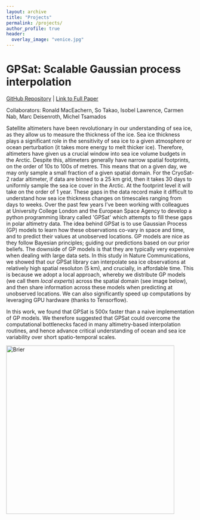 ```yaml
---
layout: archive
title: "Projects"
permalink: /projects/
author_profile: true
header:
  overlay_image: "venice.jpg"
---
```

<!--
{% if author.googlescholar %}
  You can also find my articles on <u><a href="{{author.googlescholar}}">my Google Scholar profile</a>.</u>
{% endif %}

{% include base_path %}

{% for post in site.publications reversed %}
  {% include archive-single.html %}
{% endfor %}

 -->

<!-- To do:
1) d4pdf noise change project
2) Cody CCA static teleconnection
3) mike climate reservoir operations

 -->

# GPSat: Scalable Gaussian process interpolation

[GitHub Repository](https://github.com/CPOMUCL/GPSat) | [Link to Full Paper](https://doi.org/10.1038/s41467-024-51900-x)

Collaborators: Ronald MacEachern, So Takao, Isobel Lawrence, Carmen Nab, Marc Deisenroth, Michel Tsamados

Satellite altimeters have been revolutionary in our understanding of sea ice, as they allow us to measure the thickness of the ice. Sea ice thickness plays a significant role in the sensitivity of sea ice to a given atmosphere or ocean perturbation (it takes more energy to melt thicker ice). Therefore, altimeters have given us a crucial window into sea ice volume budgets in the Arctic. Despite this, altimeters generally have narrow spatial footprints, on the order of 10s to 100s of metres. This means that on a given day, we may only sample a small fraction of a given spatial domain. For the CryoSat-2 radar altimeter, if data are binned to a 25 km grid, then it takes 30 days to uniformly sample the sea ice cover in the Arctic. At the footprint level it will take on the order of 1 year. These gaps in the data record make it difficult to understand how sea ice thickness changes on timescales ranging from days to weeks. Over the past few years I've been working with colleagues at University College London and the European Space Agency to develop a python programming library called 'GPSat' which attempts to fill these gaps in polar altimetry data. The idea behind GPSat is to use Gaussian Process (GP) models to learn how these observations co-vary in space and time, and to predict their values at unobserved locations. GP models are nice as they follow Bayesian principles; guiding our predictions based on our prior beliefs. The downside of GP models is that they are typically very expensive when dealing with large data sets. In this study in Nature Communications, we showed that our GPSat library can interpolate sea ice observations at relatively high spatial resoluton (5 km), and crucially, in affordable time. This is because we adopt a local approach, whereby we distribute GP models (we call them *local experts*) across the spatial domain (see image below), and then share information across these models when predicting at unobserved locations. We can also significantly speed up computations by leveraging GPU hardware (thanks to Tensorflow).

In this work, we found that GPSat is 500x faster than a naive implementation of GP models. We therefore suggested that GPSat could overcome the computational bottlenecks faced in many altimetry-based interpolation routines, and hence advance critical understanding of ocean and sea ice variability over short spatio-temporal scales.


<img src="http://William-gregory.github.io/images/GPSat.png" alt="Brier" width="450"/>
